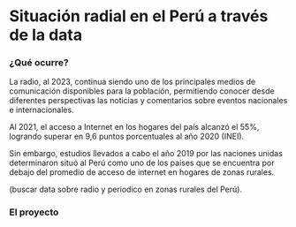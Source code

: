 # Situación radial en el Perú a través de la data

### ¿Qué ocurre?

La radio, al 2023, continua siendo uno de los principales medios de comunicación disponibles para la población, permitiendo conocer desde diferentes perspectivas las noticias y comentarios sobre eventos nacionales e internacionales.

Al 2021, el acceso a Internet en los hogares del país alcanzó el 55%, logrando superar en 9,6 puntos porcentuales al año 2020 (INEI).

Sin embargo, estudios llevados a cabo el año 2019 por las naciones unidas determinaron situó al Perú como uno de los países que se encuentra por debajo del promedio de acceso de internet en hogares de zonas rurales.

(buscar data sobre radio y periodico en zonas rurales del Perú).

### El proyecto

